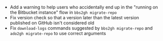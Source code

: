 - Add a warning to help users who accidentally end up in the "running on the Bitbucket instance" flow in `bbs2gh migrate-repo`
- Fix version check so that a version later than the latest version published on GitHub isn't considered old
- Fix `download-logs` commands suggested by `bbs2gh migrate-repo` and `ado2gh migrate-repo` to use correct arguments
